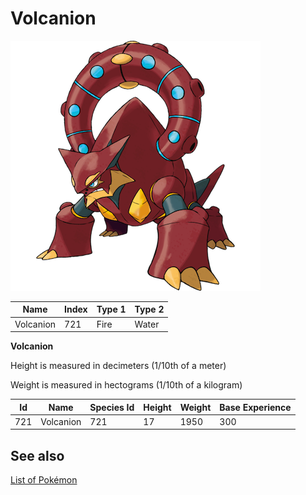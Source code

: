 # Volcanion


![Volcanion](images/721.png)

| **Name** | **Index** | **Type 1** | **Type 2** |
|----|----|----|----|
| Volcanion | 721 | Fire | Water  |

**Volcanion** 


Height is measured in decimeters (1/10th of a meter)

Weight is measured in hectograms (1/10th of a kilogram)

| **Id** | **Name** | **Species Id** | **Height** | **Weight** | **Base Experience** |
|--------|----------|----------------|------------|------------|---------------------|
| 721 | Volcanion | 721 | 17 | 1950 | 300 |


## See also

[List of Pokémon](../pokemon.md)
